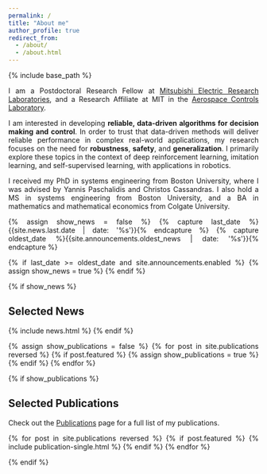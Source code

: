 ```yaml
---
permalink: /
title: "About me"
author_profile: true
redirect_from: 
  - /about/
  - /about.html
---
```


{% include base_path %}

<style>body {text-align: justify}</style>

I am a Postdoctoral Research Fellow at [Mitsubishi Electric Research Laboratories](https://merl.com/), and a Research Affiliate at MIT in the [Aerospace Controls Laboratory](https://acl.mit.edu/). 

I am interested in developing **reliable, data-driven algorithms for decision making and control**. In order to trust that data-driven methods will deliver reliable performance in complex real-world applications, my research focuses on the need for **robustness**, **safety**, and **generalization**. I primarily explore these topics in the context of deep reinforcement learning, imitation learning, and self-supervised learning, with applications in robotics.

I received my PhD in systems engineering from Boston University, where I was advised by Yannis Paschalidis and Christos Cassandras. I also hold a MS in systems engineering from Boston University, and a BA in mathematics and mathematical economics from Colgate University.



{% assign show_news = false %}
{% capture last_date %}{{site.news.last.date | date: '%s'}}{% endcapture %}
{% capture oldest_date %}{{site.announcements.oldest_news | date: '%s'}}{% endcapture %}

{% if last_date >= oldest_date and site.announcements.enabled %}
  {% assign show_news = true %}
{% endif %}

{% if show_news %}
## Selected News
{% include news.html %}
{% endif %}



{% assign show_publications = false %}
{% for post in site.publications reversed %}
  {% if post.featured %}
    {% assign show_publications = true %}
  {% endif %}
{% endfor %}

{% if show_publications %}
## Selected Publications

Check out the [Publications](/publications/) page for a full list of my publications.

{% for post in site.publications reversed %}
  {% if post.featured %}
    {% include publication-single.html %}
  {% endif %}
{% endfor %}

{% endif %}